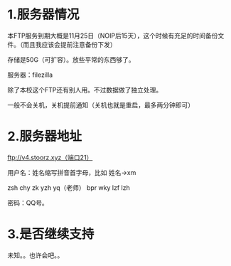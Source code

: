 # 1.服务器情况

本FTP服务到期大概是11月25日（NOIP后15天），这个时候有充足的时间备份文件。（而且我应该会提前注意备份下发）

存储是50G（可扩容）。放些平常的东西够了。

服务器：filezilla 

除了本校这个FTP还有别人用。不过数据做了独立处理。

一般不会关机，关机提前通知（关机也就是重启，最多两分钟即可）

# 2.服务器地址

ftp://v4.stoorz.xyz（端口21）

用户名：姓名缩写拼音首字母，比如 姓名->xm

zsh chy zk yzh yq（老师） bpr wky lzf lzh

密码：QQ号。

# 3.是否继续支持

未知。。也许会吧。。
